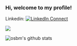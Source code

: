### Hi, welcome to my profile!

Linkedin: [![LinkedIn Connect](https://img.shields.io/badge/%20-Connect-black?color=14171A&labelColor=212121&logo=linkedin&logoColor=ffcc80)](https://www.linkedin.com/in/osman-bayram-648883200/)

<img src="https://github-readme-stats.vercel.app/api?username=osbm&&show_icons=true&title_color=#58a6ff&icon_color=#39d353&text_color=#c9d1d9&bg_color=#0d1017">

![osbm's github stats](https://github-readme-stats.vercel.app/api?username=osbm&theme=dark&show_icons=true)
